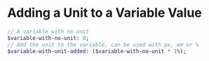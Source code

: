 # Adding a Unit to a Variable Value

```sass
// A variable with no unit
$variable-with-no-unit: 0;
// Add the unit to the variable, can be used with px, em or %
$variable-with-unit-added: ($variable-with-no-unit * 1%);
```
